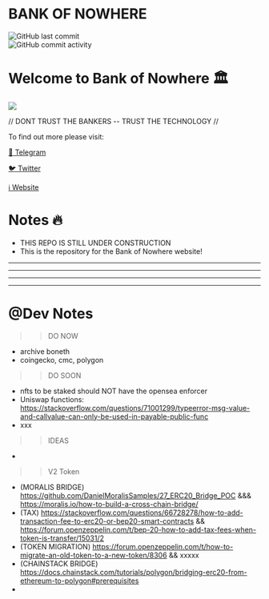 # **BANK OF NOWHERE**
<img alt="GitHub last commit" src="https://img.shields.io/github/last-commit/s0crates-eth/BON-WORLD?color=orange&label=BON%20was%20here%20%3D%3E&style=plastic"><br><img alt="GitHub commit activity" src="https://img.shields.io/github/commit-activity/y/s0crates-eth/BON-WORLD?color=orange&label=commits%20so%20far%20%3D%3E&style=plastic">

# Welcome to Bank of Nowhere 🏛️

![](https://pbs.twimg.com/profile_banners/1543484568917135361/1671210983/1500x500)

// DONT TRUST THE BANKERS -- TRUST THE TECHNOLOGY //

To find out more please visit:

[💬 Telegram](https://t.me/BankOfNowhereChat)

[🐦 Twitter](https://twitter.com/bankofnowhere)

[ℹ️ Website](https://bankofnowhere.world)

# Notes 🔥

- THIS REPO IS STILL UNDER CONSTRUCTION
- This is the repository for the Bank of Nowhere website! 

____________________________
____________________________
____________________________
____________________________

# @Dev Notes

>> DO NOW
- archive boneth
- coingecko, cmc, polygon


>> DO SOON
- nfts to be staked should NOT have the opensea enforcer
- Uniswap functions: https://stackoverflow.com/questions/71001299/typeerror-msg-value-and-callvalue-can-only-be-used-in-payable-public-func
- xxx

>> IDEAS
- 

>> V2 Token
- (MORALIS BRIDGE) https://github.com/DanielMoralisSamples/27_ERC20_Bridge_POC &&& https://moralis.io/how-to-build-a-cross-chain-bridge/
- (TAX) https://stackoverflow.com/questions/66728278/how-to-add-transaction-fee-to-erc20-or-bep20-smart-contracts && https://forum.openzeppelin.com/t/bep-20-how-to-add-tax-fees-when-token-is-transfer/15031/2 
- (TOKEN MIGRATION) https://forum.openzeppelin.com/t/how-to-migrate-an-old-token-to-a-new-token/8306 && xxxxx
- (CHAINSTACK BRIDGE) https://docs.chainstack.com/tutorials/polygon/bridging-erc20-from-ethereum-to-polygon#prerequisites
- 